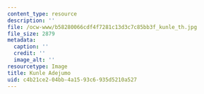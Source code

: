 ```yaml
---
content_type: resource
description: ''
file: /ocw-www/b58280066cdf4f7281c13d3c7c85bb3f_kunle_th.jpg
file_size: 2879
metadata:
  caption: ''
  credit: ''
  image_alt: ''
resourcetype: Image
title: Kunle Adejumo
uid: c4b21ce2-04bb-4a15-93c6-935d5210a527
---
```

